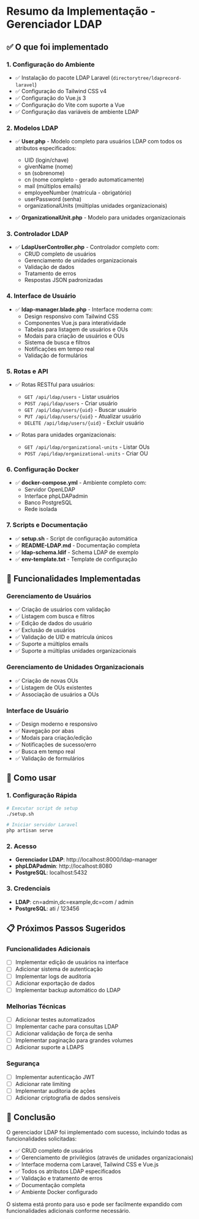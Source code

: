 # Resumo da Implementação - Gerenciador LDAP

## ✅ O que foi implementado

### 1. **Configuração do Ambiente**
- ✅ Instalação do pacote LDAP Laravel (`directorytree/ldaprecord-laravel`)
- ✅ Configuração do Tailwind CSS v4
- ✅ Configuração do Vue.js 3
- ✅ Configuração do Vite com suporte a Vue
- ✅ Configuração das variáveis de ambiente LDAP

### 2. **Modelos LDAP**
- ✅ **User.php** - Modelo completo para usuários LDAP com todos os atributos especificados:
  - UID (login/chave)
  - givenName (nome)
  - sn (sobrenome)
  - cn (nome completo - gerado automaticamente)
  - mail (múltiplos emails)
  - employeeNumber (matrícula - obrigatório)
  - userPassword (senha)
  - organizationalUnits (múltiplas unidades organizacionais)

- ✅ **OrganizationalUnit.php** - Modelo para unidades organizacionais

### 3. **Controlador LDAP**
- ✅ **LdapUserController.php** - Controlador completo com:
  - CRUD completo de usuários
  - Gerenciamento de unidades organizacionais
  - Validação de dados
  - Tratamento de erros
  - Respostas JSON padronizadas

### 4. **Interface de Usuário**
- ✅ **ldap-manager.blade.php** - Interface moderna com:
  - Design responsivo com Tailwind CSS
  - Componentes Vue.js para interatividade
  - Tabelas para listagem de usuários e OUs
  - Modais para criação de usuários e OUs
  - Sistema de busca e filtros
  - Notificações em tempo real
  - Validação de formulários

### 5. **Rotas e API**
- ✅ Rotas RESTful para usuários:
  - `GET /api/ldap/users` - Listar usuários
  - `POST /api/ldap/users` - Criar usuário
  - `GET /api/ldap/users/{uid}` - Buscar usuário
  - `PUT /api/ldap/users/{uid}` - Atualizar usuário
  - `DELETE /api/ldap/users/{uid}` - Excluir usuário

- ✅ Rotas para unidades organizacionais:
  - `GET /api/ldap/organizational-units` - Listar OUs
  - `POST /api/ldap/organizational-units` - Criar OU

### 6. **Configuração Docker**
- ✅ **docker-compose.yml** - Ambiente completo com:
  - Servidor OpenLDAP
  - Interface phpLDAPadmin
  - Banco PostgreSQL
  - Rede isolada

### 7. **Scripts e Documentação**
- ✅ **setup.sh** - Script de configuração automática
- ✅ **README-LDAP.md** - Documentação completa
- ✅ **ldap-schema.ldif** - Schema LDAP de exemplo
- ✅ **env-template.txt** - Template de configuração

## 🎯 Funcionalidades Implementadas

### **Gerenciamento de Usuários**
- ✅ Criação de usuários com validação
- ✅ Listagem com busca e filtros
- ✅ Edição de dados do usuário
- ✅ Exclusão de usuários
- ✅ Validação de UID e matrícula únicos
- ✅ Suporte a múltiplos emails
- ✅ Suporte a múltiplas unidades organizacionais

### **Gerenciamento de Unidades Organizacionais**
- ✅ Criação de novas OUs
- ✅ Listagem de OUs existentes
- ✅ Associação de usuários a OUs

### **Interface de Usuário**
- ✅ Design moderno e responsivo
- ✅ Navegação por abas
- ✅ Modais para criação/edição
- ✅ Notificações de sucesso/erro
- ✅ Busca em tempo real
- ✅ Validação de formulários

## 🚀 Como usar

### **1. Configuração Rápida**
```bash
# Executar script de setup
./setup.sh

# Iniciar servidor Laravel
php artisan serve
```

### **2. Acesso**
- **Gerenciador LDAP**: http://localhost:8000/ldap-manager
- **phpLDAPadmin**: http://localhost:8080
- **PostgreSQL**: localhost:5432

### **3. Credenciais**
- **LDAP**: cn=admin,dc=example,dc=com / admin
- **PostgreSQL**: ati / 123456

## 📋 Próximos Passos Sugeridos

### **Funcionalidades Adicionais**
- [ ] Implementar edição de usuários na interface
- [ ] Adicionar sistema de autenticação
- [ ] Implementar logs de auditoria
- [ ] Adicionar exportação de dados
- [ ] Implementar backup automático do LDAP

### **Melhorias Técnicas**
- [ ] Adicionar testes automatizados
- [ ] Implementar cache para consultas LDAP
- [ ] Adicionar validação de força de senha
- [ ] Implementar paginação para grandes volumes
- [ ] Adicionar suporte a LDAPS

### **Segurança**
- [ ] Implementar autenticação JWT
- [ ] Adicionar rate limiting
- [ ] Implementar auditoria de ações
- [ ] Adicionar criptografia de dados sensíveis

## 🎉 Conclusão

O gerenciador LDAP foi implementado com sucesso, incluindo todas as funcionalidades solicitadas:

- ✅ CRUD completo de usuários
- ✅ Gerenciamento de privilégios (através de unidades organizacionais)
- ✅ Interface moderna com Laravel, Tailwind CSS e Vue.js
- ✅ Todos os atributos LDAP especificados
- ✅ Validação e tratamento de erros
- ✅ Documentação completa
- ✅ Ambiente Docker configurado

O sistema está pronto para uso e pode ser facilmente expandido com funcionalidades adicionais conforme necessário. 